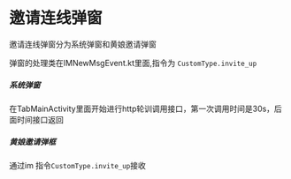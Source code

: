 # 邀请连线弹窗

邀请连线弹窗分为系统弹窗和黄娘邀请弹窗

弹窗的处理类在IMNewMsgEvent.kt里面,指令为 `CustomType.invite_up`

##### 系统弹窗
在TabMainActivity里面开始进行http轮训调用接口，第一次调用时间是30s，后面时间接口返回

##### 黄娘邀请弹框
通过im 指令`CustomType.invite_up`接收
